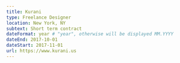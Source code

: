 ```yaml
---
title: Kurani
type: Freelance Designer
location: New York, NY
subtext: Short term contract
dateFormat: year # "year", otherwise will be displayed MM.YYYY
dateEnd: 2017-10-01
dateStart: 2017-11-01
url: https://www.kurani.us
---
```

